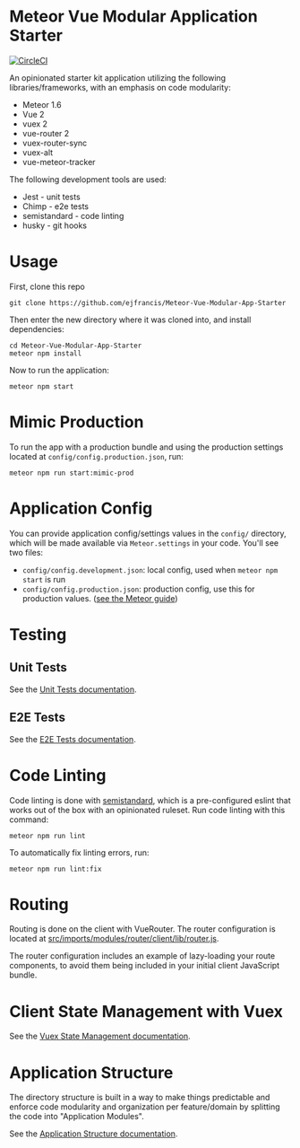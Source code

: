 # Meteor Vue Modular Application Starter

[![CircleCI](https://circleci.com/gh/ejfrancis/Meteor-Vue-Modular-App-Starter/tree/master.svg?style=svg)](https://circleci.com/gh/ejfrancis/Meteor-Vue-Modular-App-Starter/tree/master)

An opinionated starter kit application utilizing the following libraries/frameworks, with an emphasis on code modularity:

* Meteor 1.6
* Vue 2
* vuex 2
* vue-router 2
* vuex-router-sync
* vuex-alt
* vue-meteor-tracker

The following development tools are used:

* Jest - unit tests
* Chimp - e2e tests
* semistandard - code linting
* husky - git hooks

# Usage

First, clone this repo 

```
git clone https://github.com/ejfrancis/Meteor-Vue-Modular-App-Starter
```

Then enter the new directory where it was cloned into, and install dependencies:

```
cd Meteor-Vue-Modular-App-Starter
meteor npm install
```

Now to run the application:

```
meteor npm start
``` 

# Mimic Production
To run the app with a production bundle and using the production settings located at `config/config.production.json`, run:

```
meteor npm run start:mimic-prod
```

# Application Config
You can provide application config/settings values in the `config/` directory, which will be made available via `Meteor.settings` in your code. You'll see two files:

* `config/config.development.json`: local config, used when `meteor npm start` is run
* `config/config.production.json`: production config, use this for production values. ([see the Meteor guide](https://docs.meteor.com/environment-variables.html#METEOR-SETTINGS))

# Testing
## Unit Tests
See the [Unit Tests documentation](/docs/unit-tests.md).

## E2E Tests
See the [E2E Tests documentation](/docs/e2e-tests.md).

# Code Linting
Code linting is done with [semistandard](https://www.npmjs.com/package/semistandard), which is a pre-configured eslint that works out of the box with an opinionated ruleset. Run code linting with this command:
```
meteor npm run lint
```

To automatically fix linting errors, run:
```
meteor npm run lint:fix
```

# Routing
Routing is done on the client with VueRouter. The router configuration is located at [src/imports/modules/router/client/lib/router.js](/src/imports/modules/router/client/lib/router.js).

The router configuration includes an example of lazy-loading your route components, to avoid them being included in your initial client JavaScript bundle.

# Client State Management with Vuex
See the [Vuex State Management documentation](/docs/vuex-client-state-management.md).


# Application Structure
The directory structure is built in a way to make things predictable and enforce code modularity and organization per feature/domain by splitting the code into "Application Modules".

See the [Application Structure documentation](/docs/application-structure.md).
